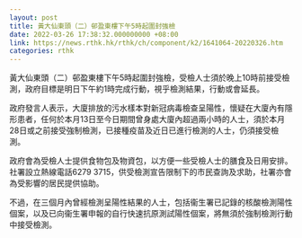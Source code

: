 ```yaml
---
layout: post
title: 黃大仙東頭（二）邨盈東樓下午5時起圍封強檢
date: 2022-03-26 17:38:32.000000000 +08:00
link: https://news.rthk.hk/rthk/ch/component/k2/1641064-20220326.htm
categories: rthk
---
```


黃大仙東頭（二）邨盈東樓下午5時起圍封強檢，受檢人士須於晚上10時前接受檢測，政府目標是明日下午約1時完成行動，視乎檢測結果，行動或會延長。

政府發言人表示，大廈排放的污水樣本對新冠病毒檢查呈陽性，懷疑在大廈內有隱形患者，任何於本月13日至今日期間曾身處大廈內超過兩小時的人士，須於本月28日或之前接受強制檢測，已接種疫苗及近日已進行檢測的人士，仍須接受檢測。

政府會為受檢人士提供食物包及物資包，以方便一些受檢人士的膳食及日用安排。社署設立熱線電話6279 3715，供受檢測宣告限制下的市民查詢及求助，社署亦會為受影響的居民提供協助。

不過，在三個月內曾經檢測呈陽性結果的人士，包括衞生署已記錄的核酸檢測陽性個案，以及已向衞生署申報的自行快速抗原測試陽性個案，將無須於強制檢測行動中接受檢測。
